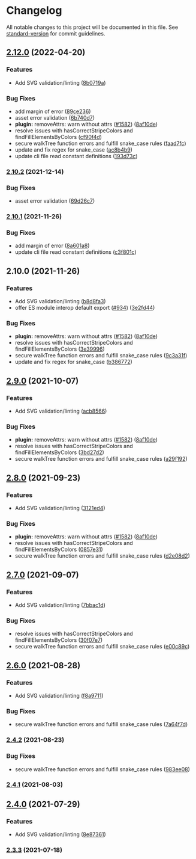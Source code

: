 # Changelog

All notable changes to this project will be documented in this file. See [standard-version](https://github.com/conventional-changelog/standard-version) for commit guidelines.

## [2.12.0](https://github.com/mbank-design/svgo/compare/v2.6.1...v2.12.0) (2022-04-20)


### Features

* Add SVG validation/linting ([8b0719a](https://github.com/mbank-design/svgo/commit/8b0719a7c22b1739b3953acef74471252cbc5a46))


### Bug Fixes

* add margin of error ([89ce236](https://github.com/mbank-design/svgo/commit/89ce236b3769fc9bea79421e22f2dfc4548cf03e))
* asset error validation ([6b740d7](https://github.com/mbank-design/svgo/commit/6b740d7268cbecf59bba65c847043550f28b9e6c))
* **plugin:** removeAttrs: warn without attrs ([#1582](https://github.com/mbank-design/svgo/issues/1582)) ([8af10de](https://github.com/mbank-design/svgo/commit/8af10de8d440a4bfdeffeadcba6a34bed615b25c))
* resolve issues with hasCorrectStripeColors and findFillElementsByColors ([cf90f4d](https://github.com/mbank-design/svgo/commit/cf90f4d76e7d4f886005baffd2d1d71d479589e3))
* secure walkTree function errors and fulfill snake_case rules ([faad7fc](https://github.com/mbank-design/svgo/commit/faad7fc6dc1fa3b42dbf7910040bc9f8642a2398))
* update and fix regex for snake_case ([ac8b4b9](https://github.com/mbank-design/svgo/commit/ac8b4b98d22779906d047c5d3000107f85ae430f))
* update cli file read constant definitions ([193d73c](https://github.com/mbank-design/svgo/commit/193d73c5a9ca225b8db1f0985c29acab453bc16c))

### [2.10.2](https://github.com/mbank-design/svgo/compare/v2.10.1...v2.10.2) (2021-12-14)


### Bug Fixes

* asset error validation ([69d26c7](https://github.com/mbank-design/svgo/commit/69d26c7385884aacc73a9841b3c5fd0a824b29c2))

### [2.10.1](https://github.com/mbank-design/svgo/compare/v2.10.0...v2.10.1) (2021-11-26)


### Bug Fixes

* add margin of error ([8a601a8](https://github.com/mbank-design/svgo/commit/8a601a808d5b425e2f482830a15d022b72b0d03a))
* update cli file read constant definitions ([c3f801c](https://github.com/mbank-design/svgo/commit/c3f801cc916d93cc11d8f0e827e77eb6022da702))

## 2.10.0 (2021-11-26)


### Features

* Add SVG validation/linting ([b8d8fa3](https://github.com/mbank-design/svgo/commit/b8d8fa3e93103bb2811b7623e163127e84f53185))
* offer ES module interop default export ([#934](https://github.com/mbank-design/svgo/issues/934)) ([3e2fd44](https://github.com/mbank-design/svgo/commit/3e2fd44a17a464514f32f526ba6cd972ab4816c5))


### Bug Fixes

* **plugin:** removeAttrs: warn without attrs ([#1582](https://github.com/mbank-design/svgo/issues/1582)) ([8af10de](https://github.com/mbank-design/svgo/commit/8af10de8d440a4bfdeffeadcba6a34bed615b25c))
* resolve issues with hasCorrectStripeColors and findFillElementsByColors ([3e39996](https://github.com/mbank-design/svgo/commit/3e39996b5998457c3916e2a368cf1d3f63a5f052))
* secure walkTree function errors and fulfill snake_case rules ([9c3a31f](https://github.com/mbank-design/svgo/commit/9c3a31fc5f79858abd9275b45c0f18c32ab97590))
* update and fix regex for snake_case ([b386772](https://github.com/mbank-design/svgo/commit/b386772d14b9ca1523fc4f65372b1c3db95f517c))

## [2.9.0](https://github.com/mbank-design/svgo/compare/v2.6.1...v2.9.0) (2021-10-07)


### Features

* Add SVG validation/linting ([acb8566](https://github.com/mbank-design/svgo/commit/acb856656f20a11e452dcdc560395aa30112eec8))


### Bug Fixes

* **plugin:** removeAttrs: warn without attrs ([#1582](https://github.com/mbank-design/svgo/issues/1582)) ([8af10de](https://github.com/mbank-design/svgo/commit/8af10de8d440a4bfdeffeadcba6a34bed615b25c))
* resolve issues with hasCorrectStripeColors and findFillElementsByColors ([3bd27d2](https://github.com/mbank-design/svgo/commit/3bd27d2bcd5620a645107c34d5e4a538f8620f22))
* secure walkTree function errors and fulfill snake_case rules ([a29f192](https://github.com/mbank-design/svgo/commit/a29f1921375399b9a988a37bb65fb39858840391))

## [2.8.0](https://github.com/mbank-design/svgo/compare/v2.6.1...v2.8.0) (2021-09-23)


### Features

* Add SVG validation/linting ([3121ed4](https://github.com/mbank-design/svgo/commit/3121ed44b33ef5a2d6d33d074905872e95fc99cb))


### Bug Fixes

* **plugin:** removeAttrs: warn without attrs ([#1582](https://github.com/mbank-design/svgo/issues/1582)) ([8af10de](https://github.com/mbank-design/svgo/commit/8af10de8d440a4bfdeffeadcba6a34bed615b25c))
* resolve issues with hasCorrectStripeColors and findFillElementsByColors ([0857e31](https://github.com/mbank-design/svgo/commit/0857e31229e08a66e72c6f5adffae16e6ab24758))
* secure walkTree function errors and fulfill snake_case rules ([d2e08d2](https://github.com/mbank-design/svgo/commit/d2e08d2b4f6bfc5d31d89c2fc34940c1671030ff))

## [2.7.0](https://github.com/mbank-design/svgo/compare/v2.5.0...v2.7.0) (2021-09-07)


### Features

* Add SVG validation/linting ([7bbac1d](https://github.com/mbank-design/svgo/commit/7bbac1d6244876b0f33fda81d71912da74d3f4a6))


### Bug Fixes

* resolve issues with hasCorrectStripeColors and findFillElementsByColors ([30f07e7](https://github.com/mbank-design/svgo/commit/30f07e7f69e376af72a98851119c641c77f1d4da))
* secure walkTree function errors and fulfill snake_case rules ([e00c89c](https://github.com/mbank-design/svgo/commit/e00c89c0c7b9c939c98a87636d011b99d3547bfa))

## [2.6.0](https://github.com/mbank-design/svgo/compare/v2.5.0...v2.6.0) (2021-08-28)


### Features

* Add SVG validation/linting ([f8a9711](https://github.com/mbank-design/svgo/commit/f8a97112ed247ec79d21bd2cac6ed598414e799d))


### Bug Fixes

* secure walkTree function errors and fulfill snake_case rules ([7a64f7d](https://github.com/mbank-design/svgo/commit/7a64f7d47a723a5f4a86b89483f2a75da40c9ed9))

### [2.4.2](https://github.com/mbank-design/svgo/compare/v2.4.1...v2.4.2) (2021-08-23)


### Bug Fixes

* secure walkTree function errors and fulfill snake_case rules ([983ee08](https://github.com/mbank-design/svgo/commit/983ee08334ba8d60e27a482f8d5454ec6e06886f))

### [2.4.1](https://github.com/mbank-design/svgo/compare/v2.4.0...v2.4.1) (2021-08-03)

## [2.4.0](https://github.com/mbank-design/svgo/compare/v2.3.3...v2.4.0) (2021-07-29)


### Features

* Add SVG validation/linting ([8e87361](https://github.com/mbank-design/svgo/commit/8e87361e2e4beffadb9ccdb27e2932d191fa3474))

### [2.3.3](https://github.com/mbank-design/svgo/compare/v2.3.2...v2.3.3) (2021-07-18)
